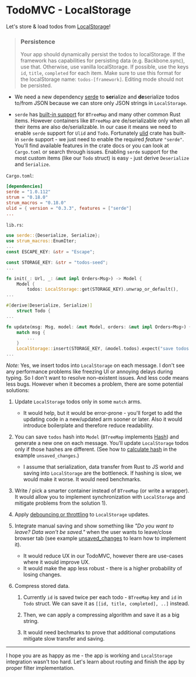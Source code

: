 # TodoMVC - LocalStorage

Let's store & load todos from [LocalStorage](https://developer.mozilla.org/en-US/docs/Web/API/Window/localStorage)!

>### Persistence
>
>Your app should dynamically persist the todos to localStorage. If the framework has capabilities for persisting data (e.g. Backbone.sync), use that. Otherwise, use vanilla localStorage. If possible, use the keys `id`, `title`, `completed` for each item. Make sure to use this format for the localStorage name: `todos-[framework]`. Editing mode should not be persisted.

- We need a new dependency [serde](https://crates.io/crates/serde) to **ser**ialize and **de**serialize todos to/from JSON because we can store only JSON strings in `LocalStorage`.

- `serde` has [built-in support](https://github.com/serde-rs/serde/blob/3c97e1b9a989a7e9fb75b01bb026d9abfeb6311e/serde/src/ser/impls.rs#L371) for `BTreeMap` and many other common Rust items. However containers like `BTreeMap` are de/serializable only when all their items are also de/serializable. In our case it means we need to enable `serde` support for `Ulid` and `Todo`. Fortunately [ulid](https://crates.io/crates/ulid) crate has built-in `serde` support - we just need to enable the required _feature_ `"serde"`. You'll find available features in the crate docs or you can look at `Cargo.toml` or search through issues. Enabling `serde` support for the most custom items (like our `Todo` struct) is easy - just derive `Deserialize` and `Serialize`.

`Cargo.toml`:

```toml
[dependencies]
serde = "1.0.112"
strum = "0.18.0"
strum_macros = "0.18.0"
ulid = { version = "0.3.3", features = ["serde"]
...
```

`lib.rs`:

```rust
use serde::{Deserialize, Serialize};
use strum_macros::EnumIter;
...
const ESCAPE_KEY: &str = "Escape";

const STORAGE_KEY: &str = "todos-seed";
...

fn init(_: Url, _: &mut impl Orders<Msg>) -> Model {
    Model {
        todos: LocalStorage::get(STORAGE_KEY).unwrap_or_default(),
...

#[derive(Deserialize, Serialize)]
    struct Todo {
...

fn update(msg: Msg, model: &mut Model, orders: &mut impl Orders<Msg>) {
    match msg {
        ...
    }
    LocalStorage::insert(STORAGE_KEY, &model.todos).expect("save todos to LocalStorage");
...
```

_Note:_ Yes, we insert todos into `LocalStorage` on each message. I don't see any performance problems like freezing UI or annoying delays during typing. So I don't want to resolve non-existent issues. And less code means less bugs. However when it becomes a problem, there are some potential solutions:

1. Update `LocalStorage` todos only in some `match` arms. 
   - It would help, but it would be error-prone - you'll forget to add the updating code in a new/updated arm sooner or later. Also it would introduce boilerplate and therefore reduce readability.

1. You can save `todos` hash into `Model` (`BTreeMap` implements [Hash](https://doc.rust-lang.org/std/collections/struct.BTreeMap.html#impl-Hash)) and generate a new one on each message. You'll update `LocalStorage` todos only if those hashes are different. (See how to [calculate hash](https://github.com/seed-rs/seed/blob/0a538f03d6aeb56b00d997c80a666e388279a727/examples/unsaved_changes/src/lib.rs#L92-L96) in the example `unsaved_changes`.)
   - I assume that serialization, data transfer from Rust to JS world and saving into `LocalStorage` are the bottleneck. If hashing is slow, we would make it worse. It would need benchmarks.

1. Write / pick a smarter container instead of `BTreeMap` (or write a wrapper). It would allow you to implement synchronization with `LocalStorage` and mitigate problems from the solution 1).

1. Apply [debouncing or throttling](https://css-tricks.com/debouncing-throttling-explained-examples/) to `LocalStorage` updates.

1. Integrate manual saving and show something like _"Do you want to leave? Data won't be saved."_ when the user wants to leave/close browser tab (see example [unsaved_changes](https://github.com/seed-rs/seed/tree/0a538f03d6aeb56b00d997c80a666e388279a727/examples/unsaved_changes) to learn how to implement it). 
   - It would reduce UX in our TodoMVC, however there are use-cases where it would improve UX.
   - It would make the app less robust - there is a higher probability of losing changes.

1. Compress stored data. 
   1. Currently `id` is saved twice per each todo - `BTreeMap` key and `id` in `Todo` struct. We can save it as `[[id, title, completed], ..]` instead. 
   
   1. Then, we can apply a compressing algorithm and save it as a big string.

   1. It would need bechmarks to prove that additional computations mitigate slow transfer and saving.

---

I hope you are as happy as me - the app is working and `LocalStorage` integration wasn't too hard. Let's learn about routing and finish the app by proper filter implementation.


